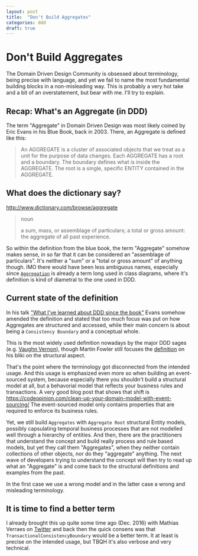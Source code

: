 ```yaml
---
layout: post
title:  "Don't Build Aggregates"
categories: ddd
draft: true
---
```

# Don't Build Aggregates

The Domain Driven Design Community is obsessed about terminology, being precise with language, and yet we fail to name the most fundamental building blocks in a non-misleading way.
This is probably a very hot take and a bit of an overstatement, but bear with me. I'll try to explain.

## Recap: What's an Aggregate (in DDD)

The term "Aggregate" in Domain Driven Design was most likely coined by Eric Evans in his Blue Book, back in 2003.
There, an Aggregate is defined like this:

> An AGGREGATE is a cluster of associated objects that we treat as a unit for the purpose of data changes. Each AGGREGATE has a root and a boundary. The boundary defines what is inside the AGGREGATE. The root is a single, specific ENTITY contained in the AGGREGATE.

## What does the dictionary say?

http://www.dictionary.com/browse/aggregate

> noun
>
> a sum, mass, or assemblage of particulars; a total or gross amount:
> the aggregate of all past experience.

So within the definition from the blue book, the term "Aggregate" somehow makes sense, in so far that it can be considered an "assemblage of particulars".
It's neither a "sum" or a "total or gross amount" of anything though. IMO there would have been less ambiguous names, especially since [`Aggregation`](https://en.wikipedia.org/wiki/Class_diagram#Aggregation) is already a term long used in class diagrams, where it's definition is kind of diametral to the one used in DDD.

## Current state of the definition

In his talk ["What I've learned about DDD since the book"](https://qconlondon.com/london-2009/qconlondon.com/london-2009/presentation/What+I've+learned+about+DDD+since+the+book.html) Evans somehow amended the definition
and stated that too much focus was put on how Aggregates are structured and accessed, while their main concern is about being a `Consistency Boundary` and a conceptual whole.

This is the most widely used definition nowadays by the major DDD sages (e.g. [Vaughn Vernon](https://vaughnvernon.co/?p=879)), though Martin Fowler still focuses the [definition](https://martinfowler.com/bliki/DDD_Aggregate.html) on his bliki on the structural aspect.

That's the point where the terminology got disconnected from the intended usage. And this usage is emphasized even more so when building an event-sourced system, because especially there you shouldn't build a structural model at all, but a behavorial model that reflects your business rules and transactions.
A very good blog post that shows that shift is https://codeopinion.com/clean-up-your-domain-model-with-event-sourcing/
The event-sourced model only contains properties that are required to enforce its business rules.

Yet, we still build `Aggregates` with `Aggregate Root` structural Entity models, possibly capsulating temporal business processes that are not modelled well through a hierarchy of entities.
And then, there are the practitioners that understand the concept and build really process and rule based models, but yet they call them "Aggregates", when they neither contain collections of other objects, nor do they "aggregate" anything. The next wave of developers trying to understand the concept will then try to read up what an "Aggregate" is and come back to the structural definitions and examples from the past.

In the first case we use a wrong model and in the latter case a wrong and misleading terminology.

## It is time to find a better term

I already brought this up quite some time ago (Dec. 2016) with Mathias Verraes on [Twitter](https://twitter.com/ih8nickfinding/status/807275519213522944) and back then the quick consens was that `TransactionalConsistencyBoundary` would be a better term. It at least is precise on the intended usage, but TBQH it's also verbose and very technical.
